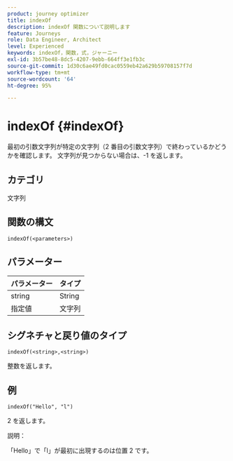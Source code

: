 ```yaml
---
product: journey optimizer
title: indexOf
description: indexOf 関数について説明します
feature: Journeys
role: Data Engineer, Architect
level: Experienced
keywords: indexOf，関数，式，ジャーニー
exl-id: 3b57be48-8dc5-4207-9ebb-664ff3e1fb3c
source-git-commit: 1d30c6ae49fd0cac0559eb42a629b59708157f7d
workflow-type: tm+mt
source-wordcount: '64'
ht-degree: 95%

---
```


# indexOf {#indexOf}

最初の引数文字列が特定の文字列（2 番目の引数文字列）で終わっているかどうかを確認します。 文字列が見つからない場合は、-1 を返します。

## カテゴリ

文字列

## 関数の構文

`indexOf(<parameters>)`

## パラメーター

| パラメーター | タイプ |
|-----------|------------------|
| string | String |
| 指定値 | 文字列 |

## シグネチャと戻り値のタイプ

`indexOf(<string>,<string>)`

整数を返します。

## 例

`indexOf("Hello", "l")`

2 を返します。

説明：

「Hello」で「l」が最初に出現するのは位置 2 です。
